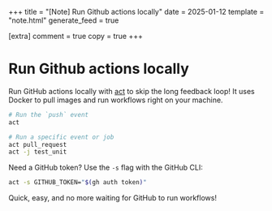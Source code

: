 +++
title = "[Note] Run Github actions locally"
date = 2025-01-12
template = "note.html"
generate_feed = true

[extra]
comment = true
copy = true
+++

# Run Github actions locally

Run GitHub actions locally with [act](https://github.com/nektos/act) to skip the long feedback loop! It uses Docker to pull images and run workflows right on your machine.

```bash
# Run the `push` event
act

# Run a specific event or job
act pull_request
act -j test_unit
```

Need a GitHub token? Use the `-s` flag with the GitHub CLI:

```bash
act -s GITHUB_TOKEN="$(gh auth token)"
```

Quick, easy, and no more waiting for GitHub to run workflows!
